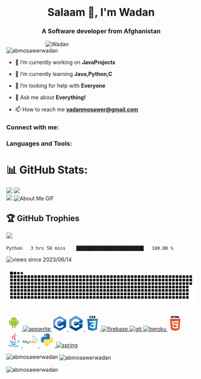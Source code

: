<h1 align="center">Salaam 👋, I'm Wadan</h1>
<h3 align="center">A Software developer from Afghanistan</h3>


<img align="right" alt="Wadan" width = "400" src ="https://media3.giphy.com/media/bGgsc5mWoryfgKBx1u/200w.gif?cid=6c09b9524u8vwawf6vxfms1w963j8ux5o3c0cc9ws6g5zb81&ep=v1_gifs_search&rid=200w.gif&ct=g">

<p align="left"> <img src="https://komarev.com/ghpvc/?username=abmosawerwadan&label=Profile%20views&color=0e75b6&style=flat" alt="abmosawerwadan" /> </p>

- 🔭 I’m currently working on **JavaProjects**

- 🌱 I’m currently learning **Java,Python,C**

- 🤝 I’m looking for help with **Everyone**

- 💬 Ask me about **Everything!**

- 📫 How to reach me **vadanmosawer@gmail.com**

<h3 align="left">Connect with me:</h3>
<p align="left">
</p>


<h3 align="left">Languages and Tools:</h3>


# 📊 GitHub Stats:
![](https://github-readme-stats.vercel.app/api/top-langs/?username=AbMosawerWadan&theme=radical&border=false&include_all_commits=true&count_private=true&layout=compact)
![](https://github-readme-stats.vercel.app/api?username=AbMosawerWadan&theme=radical&_border=false&include_all_commits=true&count_private=true)<br/>
![](https://github-readme-streak-stats.herokuapp.com/?user=AbMosawerWadan&theme=radical&hide_border=false)
<img src="https://github.com/7oSkaaa/7oSkaaa/blob/main/Images/about_me.gif?raw=true" alt="About Me GIF" width="180px">
<br/>
## 🏆 GitHub Trophies
![](https://github-profile-trophy.vercel.app/?username=AbMosawerWadan&theme=radical&no-frame=false&no-bg=true&margin-w=4)
<!--START_SECTION:waka-->

```text
Python   3 hrs 58 mins    █████████████████████████   100.00 %
```
<!--END_SECTION:waka-->
![views since 2023/06/14](https://visitor-badge-deno.deno.dev/AbMosawerWadan.AbMosawerWadan.svg)

![snake gif](https://github.com/AbMosawerWadan/AbMosawerWadan/blob/output/github-snake-dark.svg)
<p align="left"> <a href="https://developer.android.com" target="_blank" rel="noreferrer"> <img src="https://raw.githubusercontent.com/devicons/devicon/master/icons/android/android-original-wordmark.svg" alt="android" width="40" height="40"/> </a> <a href="https://appwrite.io" target="_blank" rel="noreferrer"> <img src="https://www.vectorlogo.zone/logos/appwriteio/appwriteio-icon.svg" alt="appwrite" width="40" height="40"/> </a> <a href="https://www.cprogramming.com/" target="_blank" rel="noreferrer"> <img src="https://raw.githubusercontent.com/devicons/devicon/master/icons/c/c-original.svg" alt="c" width="40" height="40"/> </a> <a href="https://www.w3schools.com/cpp/" target="_blank" rel="noreferrer"> <img src="https://raw.githubusercontent.com/devicons/devicon/master/icons/cplusplus/cplusplus-original.svg" alt="cplusplus" width="40" height="40"/> </a> <a href="https://www.w3schools.com/css/" target="_blank" rel="noreferrer"> <img src="https://raw.githubusercontent.com/devicons/devicon/master/icons/css3/css3-original-wordmark.svg" alt="css3" width="40" height="40"/> </a> <a href="https://firebase.google.com/" target="_blank" rel="noreferrer"> <img src="https://www.vectorlogo.zone/logos/firebase/firebase-icon.svg" alt="firebase" width="40" height="40"/> </a> <a href="https://git-scm.com/" target="_blank" rel="noreferrer"> <img src="https://www.vectorlogo.zone/logos/git-scm/git-scm-icon.svg" alt="git" width="40" height="40"/> </a> <a href="https://heroku.com" target="_blank" rel="noreferrer"> <img src="https://www.vectorlogo.zone/logos/heroku/heroku-icon.svg" alt="heroku" width="40" height="40"/> </a> <a href="https://www.w3.org/html/" target="_blank" rel="noreferrer"> <img src="https://raw.githubusercontent.com/devicons/devicon/master/icons/html5/html5-original-wordmark.svg" alt="html5" width="40" height="40"/> </a> <a href="https://www.java.com" target="_blank" rel="noreferrer"> <img src="https://raw.githubusercontent.com/devicons/devicon/master/icons/java/java-original.svg" alt="java" width="40" height="40"/> </a> <a href="https://www.mysql.com/" target="_blank" rel="noreferrer"> <img src="https://raw.githubusercontent.com/devicons/devicon/master/icons/mysql/mysql-original-wordmark.svg" alt="mysql" width="40" height="40"/> </a> <a href="https://www.python.org" target="_blank" rel="noreferrer"> <img src="https://raw.githubusercontent.com/devicons/devicon/master/icons/python/python-original.svg" alt="python" width="40" height="40"/> </a> <a href="https://spring.io/" target="_blank" rel="noreferrer"> <img src="https://www.vectorlogo.zone/logos/springio/springio-icon.svg" alt="spring" width="40" height="40"/> </a> </p>

<p><img align="left" src="https://github-readme-stats.vercel.app/api/top-langs?username=abmosawerwadan&show_icons=true&locale=en&layout=compact" alt="abmosawerwadan" /></p>

<p>&nbsp;<img align="center" src="https://github-readme-stats.vercel.app/api?username=abmosawerwadan&show_icons=true&locale=en" alt="abmosawerwadan" /></p>

<p><img align="center" src="https://github-readme-streak-stats.herokuapp.com/?user=abmosawerwadan&" alt="abmosawerwadan" /></p>

